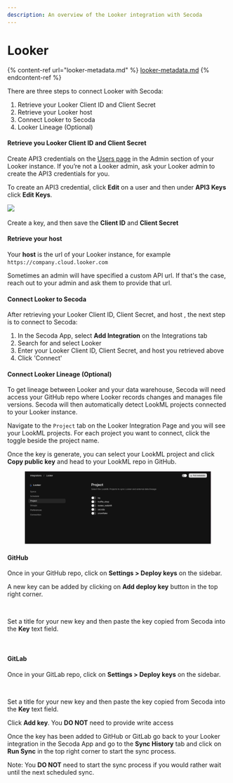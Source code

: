```yaml
---
description: An overview of the Looker integration with Secoda
---
```


# Looker

{% content-ref url="looker-metadata.md" %}
[looker-metadata.md](looker-metadata.md)
{% endcontent-ref %}

There are three steps to connect Looker with Secoda:

1. Retrieve your Looker Client ID and Client Secret
2. Retrieve your Looker host
3. Connect Looker to Secoda
4. Looker Lineage (Optional)

#### **Retrieve you Looker Client ID and Client Secret** <a href="#h_fe76e01a02" id="h_fe76e01a02"></a>

Create API3 credentials on the [Users page](https://docs.looker.com/admin-options/settings/users) in the Admin section of your Looker instance. If you’re not a Looker admin, ask your Looker admin to create the API3 credentials for you.

To create an API3 credential, click **Edit** on a user and then under **API3 Keys** click **Edit Keys**.

![](https://downloads.intercomcdn.com/i/o/378332385/8e16211840f3aa4d3a3aade6/Screen+Shot+2021-08-19+at+10.45.42+PM.png)

Create a key, and then save the **Client ID** and **Client Secret**

#### **Retrieve your host** <a href="#h_75eb18a905" id="h_75eb18a905"></a>

Your **host** is the url of your Looker instance, for example `https://company.cloud.looker.com`

Sometimes an admin will have specified a custom API url. If that's the case, reach out to your admin and ask them to provide that url.

#### **Connect Looker to Secoda** <a href="#h_f136e3163c" id="h_f136e3163c"></a>

After retrieving your Looker Client ID, Client Secret, and host , the next step is to connect to Secoda:

1. In the Secoda App, select **Add Integration** on the Integrations tab
2. Search for and select Looker
3. Enter your Looker Client ID, Client Secret, and host you retrieved above
4. Click 'Connect'

#### Connect Looker Lineage (Optional) <a href="#h_306dadb3b4" id="h_306dadb3b4"></a>

To get lineage between Looker and your data warehouse, Secoda will need access your GitHub repo where Looker records changes and manages file versions. Secoda will then automatically detect LookML projects connected to your Looker instance.

Navigate to the `Project` tab on the Looker Integration Page and you will see your LookML projects. For each project you want to connect, click the toggle beside the project name.

Once the key is generate, you can select your LookML project and click **Copy public key** and head to your LookML repo in GitHub.

<figure><img src="../../../.gitbook/assets/image (117) (1).png" alt=""><figcaption></figcaption></figure>

#### GitHub

Once in your GitHub repo, click on **Settings > Deploy keys** on the sidebar.

A new key can be added by clicking on **Add deploy key** button in the top right corner.

<figure><img src="https://secoda-public-media-assets.s3.amazonaws.com/3a8f9c54-6990-4294-bfc2-39cc30f9c853.png" alt=""><figcaption></figcaption></figure>

Set a title for your new key and then paste the key copied from Secoda into the **Key** text field.

<figure><img src="https://secoda-public-media-assets.s3.amazonaws.com/84c58a1a-60ca-48e7-ad0e-2c8a12cb7694.png" alt=""><figcaption></figcaption></figure>

#### GitLab

Once in your GitLab repo, click on **Settings > Deploy keys** on the sidebar.

<figure><img src="https://secoda-public-media-assets.s3.amazonaws.com/2999382b-e864-4bc8-9316-7d0ad8f39cb7.png" alt=""><figcaption></figcaption></figure>

Set a title for your new key and then paste the key copied from Secoda into the **Key** text field.

Click **Add key**. You **DO NOT** need to provide write access

Once the key has been added to GitHub or GitLab go back to your Looker integration in the Secoda App and go to the **Sync History** tab and click on **Run Sync** in the top right corner to start the sync process.

Note: You **DO NOT** need to start the sync process if you would rather wait until the next scheduled sync.
